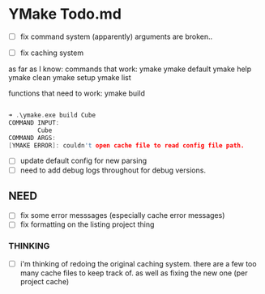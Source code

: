 # YMake Todo.md

- [ ] fix command system (apparently)
        arguments are broken..

- [ ] fix caching system

as far as I know: commands that work:
        ymake
        ymake default
        ymake help
        ymake clean
        ymake setup
        ymake list

functions that need to work:
        ymake build

```cpp

➜ .\ymake.exe build Cube
COMMAND INPUT: 
        Cube
COMMAND ARGS: 
[YMAKE ERROR]: couldn't open cache file to read config file path.

```

- [ ] update default config for new parsing
- [ ] need to add debug logs throughout for debug versions.

## NEED

- [ ] fix some error messsages (especially cache error messages)
- [ ] fix formatting on the listing project thing

### THINKING

- [ ] i'm thinking of redoing the original caching system.
        there are a few too many cache files to keep track of.
        as well as fixing the new one (per project cache)